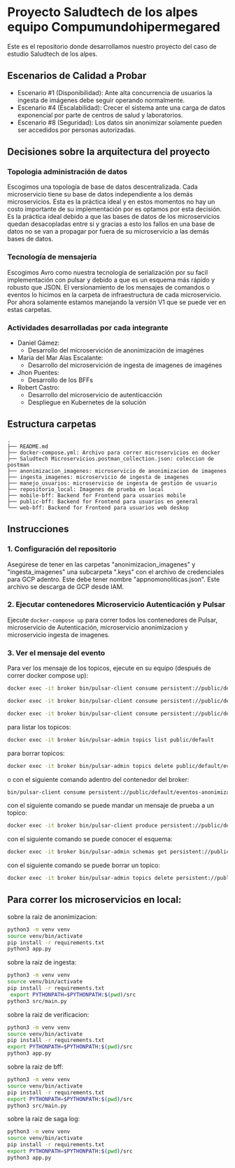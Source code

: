 # Proyecto Saludtech de los alpes equipo Compumundohipermegared

Este es el repositorio donde desarrollamos nuestro proyecto del caso de estudio Saludtech de los alpes.

## Escenarios de Calidad a Probar

* Escenario #1 (Disponibilidad): Ante alta concurrencia de usuarios la ingesta de imágenes debe seguir operando normalmente.
* Escenario #4 (Escalabilidad): Crecer el sistema ante una carga de datos exponencial por parte de centros de salud y laboratorios.
* Escenario #8 (Seguridad): Los datos sin anonimizar solamente pueden ser accedidos por personas autorizadas.

## Decisiones sobre la arquitectura del proyecto

### Topologia administración de datos

Escogimos una topología de base de datos descentralizada. Cada microservicio tiene su base de datos independiente a los demás microservicios. Esta es la práctica ideal y en estos momentos no hay un costo importante de su implementación por es optamos por esta decisión. Es la práctica ideal debido a que las bases de datos de los microservicios quedan desacopladas entre si y gracias a esto los fallos en una base de datos no se van a propagar por fuera de su microservicio a las demás bases de datos.

### Tecnología de mensajería

Escogimos Avro como nuestra tecnología de serialización por su facil implementación con pulsar y debido a que es un esquema más rápido y robusto que JSON. El versionamiento de los mensajes de comandos o eventos lo hicimos en la carpeta de infraestructura de cada microservicio. Por ahora solamente estamos manejando la versión V1 que se puede ver en estas carpetas. 

### Actividades desarrolladas por cada integrante

* Daniel Gámez:
    * Desarrollo del microservición de anonimización de imagénes
* Maria del Mar Alas Escalante:
    * Desarrollo del microservición de ingesta de imagenes de imagénes
* Jhon Puentes:
    * Desarrollo de los BFFs
* Robert Castro:
    * Desarrollo del microservicio de autenticacción
    * Despliegue en Kubernetes de la solución

## Estructura carpetas

```
.
├── README.md
├── docker-compose.yml: Archivo para correr microservicios en docker
├── Saludtech Microservicios.postman_collection.json: coleccion de postman
├── anonimizacion_imagenes: microservicio de anonimizacion de imagenes
├── ingesta_imagenes: microservicio de ingesta de imagenes
├── manejo_usuarios: microservicio de ingesta de gestión de usuario
├── repositorio_local: Imagenes de prueba en local
├── mobile-bff: Backend for Frontend para usuarios mobile
├── public-bff: Backend for Frontend para usuarios en general
└── web-bff: Backend for Frontend para usuarios web deskop
```
## Instrucciones

### 1. Configuración del repositorio

Asegúrese de tener en las carpetas "anonimizacion_imagenes" y "ingesta_imagenes" una subcarpeta ".keys" con el archivo de credenciales para GCP adentro. Este debe tener nombre "appnomonoliticas.json". Este archivo se descarga de GCP desde IAM.

### 2. Ejecutar contenedores Microservicio Autenticación y Pulsar

Ejecute `docker-compose up` para correr todos los contenedores de Pulsar, microservicio de Autenticación, microservicio anonimizacion y microservicio ingesta de imagenes.

### 3. Ver el mensaje del evento

Para ver los mensaje de los topicos, ejecute en su equipo (después de correr docker compose up):

```bash
docker exec -it broker bin/pulsar-client consume persistent://public/default/eventos-anonimizador -s my-subscription -n 0
```

```bash
docker exec -it broker bin/pulsar-client consume persistent://public/default/eventos-anonimizador-rollback -s my-subscription -n 0
```


```bash
docker exec -it broker bin/pulsar-client consume persistent://public/default/comando_anonimizacion_imagenes -s my-subscription -n 0
```

para listar los topicos:
```bash
docker exec -it broker bin/pulsar-admin topics list public/default
```
para borrar topicos:

```bash
docker exec -it broker bin/pulsar-admin topics delete public/default/eventos-anonimizador
```

o con el siguiente comando adentro del contenedor del broker:

```bash
bin/pulsar-client consume persistent://public/default/eventos-anonimizador -s my-subscription -n 0
```

con el siguiente comando se puede mandar un mensaje de prueba a un topico:
```bash
docker exec -it broker bin/pulsar-client produce persistent://public/default/comando_anonimizacion_imagenes_rollback -m "{hacer rollback}"
```

con el siguiente comando se puede conocer el esquema:
```bash
docker exec -it broker bin/pulsar-admin schemas get persistent://public/default/eventos-anonimizador
```

con el siguiente comando se puede borrar un topico:
```bash
docker exec -it broker bin/pulsar-admin topics delete persistent://public/default/eventos-anonimizador
```


## Para correr los microservicios en local:

sobre la raiz de anonimizacion:

```bash
python3 -m venv venv
source venv/bin/activate
pip install -r requirements.txt
python3 app.py
```

sobre la raiz de ingesta:

```sh
python3 -m venv venv
source venv/bin/activate
pip install -r requirements.txt
 export PYTHONPATH=$PYTHONPATH:$(pwd)/src
python3 src/main.py
```

sobre la raiz de verificacion:

```sh
python3 -m venv venv
source venv/bin/activate
pip install -r requirements.txt
export PYTHONPATH=$PYTHONPATH:$(pwd)/src
python3 app.py
```


sobre la raiz de bff:

```sh
python3 -m venv venv
source venv/bin/activate
pip install -r requirements.txt
export PYTHONPATH=$PYTHONPATH:$(pwd)/src
python3 src/main.py
```


sobre la raiz de saga log:

```sh
python3 -m venv venv
source venv/bin/activate
pip install -r requirements.txt
export PYTHONPATH=$PYTHONPATH:$(pwd)/src
python3 app.py
```